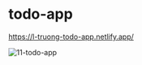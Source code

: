 # todo-app
https://l-truong-todo-app.netlify.app/

![11-todo-app](https://user-images.githubusercontent.com/11521905/235499766-20149627-acd1-4927-a3fc-a336acbf0ae5.png)
